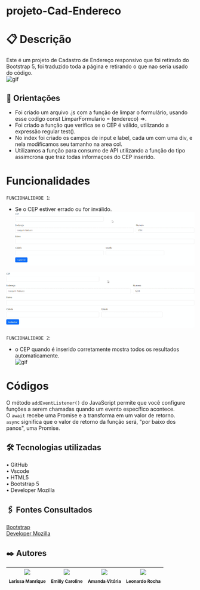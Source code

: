 # projeto-Cad-Endereco  

# 📋 Descrição
Este é um projeto de Cadastro de Endereço responsivo que foi retirado do Bootstrap 5, foi traduzido toda a página e retirando o que nao seria usado do código.      
![gif](gif/vid-bootstrap.gif)

## 🧭 Orientações
- Foi criado um arquivo .js com a função de limpar o formulário, usando esse codigo const LimparFormulario = (endereco) =>.
- Foi criado a função que verifica se o CEP é válido, utilizando a expressão regular test().
- No index foi criado os campos de input e label, cada um com uma div, e nela modificamos seu tamanho na area col.
- Utilizamos a função para consumo de API utilizando a função do tipo assimcrona que traz todas informaçoes do CEP inserido.  

# Funcionalidades
`FUNCIONALIDADE 1`:
- Se o CEP estiver errado ou for inválido.
![gif](gif\cepincorreto.gif) 
<img src="gif\cepincorreto.gif"> 

`FUNCIONALIDADE 2`:
- o CEP quando é inserido corretamente mostra todos os resultados automaticamente.  
![gif](gif\endereço_1.gif)  

# Códigos
 O método `addEventListener()` do JavaScript permite que você configure funções a serem chamadas quando um evento específico acontece.  
  O `await` recebe uma Promise e a transforma em um valor de retorno.  
  `async` significa que o valor de retorno da função será, "por baixo dos panos", uma Promise.  

## 🛠️ Tecnologias utilizadas  
• GitHub  
• Vscode  
• HTML5  
• Bootstrap 5  
• Developer Mozilla  

## 🖇️ Fontes Consultados
[Bootstrap](https://getbootstrap.com/docs/5.0/forms/layout/#gutters)  
[Developer Mozilla](https://developer.mozilla.org/pt-BR/docs/Web/JavaScript/Guide/Regular_expressions)

## ✒️ Autores 
  |  [<img loading="lazy" src="https://avatars.githubusercontent.com/u/127845865?v=4" width=100><br><sub>Larissa Manrique</sub>](https://github.com/larissassk) | [<img loading="lazy" src="https://avatars.githubusercontent.com/u/127847857?v=4" width=100><br><sub>Emilly Caroline </sub>](https://github.com/emillycaaroline) | [<img loading="lazy" src="https://avatars.githubusercontent.com/u/127847936?v=4" width=100><br><sub>Amanda Vitória</sub>](https://github.com/amandvitoria) | [<img loading="lazy" src="https://avatars.githubusercontent.com/u/86802310?v=4" width=100><br><sub>Leonardo Rocha </sub>](https://github.com/LeonardoRochaMarista) | 
| :---: | :---: | :---: | :---: |